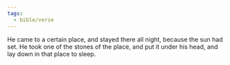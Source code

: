 ```yaml
---
tags:
  - bible/verse
---
```

He came to a certain place, and stayed there all night, because the sun had set. He took one of the stones of the place, and put it under his head, and lay down in that place to sleep.